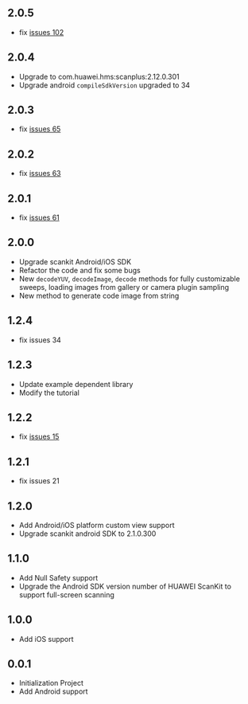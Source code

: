## 2.0.5
* fix [issues 102](https://github.com/arcticfox1919/flutter-scankit/issues/102)

## 2.0.4
* Upgrade to com.huawei.hms:scanplus:2.12.0.301 
* Upgrade android `compileSdkVersion` upgraded to 34

## 2.0.3
* fix [issues 65](https://github.com/arcticfox1919/flutter-scankit/issues/65)

## 2.0.2
* fix [issues 63](https://github.com/arcticfox1919/flutter-scankit/issues/63)

## 2.0.1
* fix [issues 61](https://github.com/arcticfox1919/flutter-scankit/issues/61)

## 2.0.0

* Upgrade scankit Android/iOS SDK
* Refactor the code and fix some bugs
* New `decodeYUV`, `decodeImage`, `decode` methods for fully customizable sweeps, loading images from gallery or camera plugin sampling
* New method to generate code image from string

## 1.2.4
- fix issues 34

## 1.2.3
- Update example dependent library
- Modify the tutorial

## 1.2.2
- fix [issues 15](https://github.com/arcticfox1919/flutter-scankit/issues/15)

## 1.2.1
- fix issues 21

## 1.2.0
* Add Android/iOS platform custom view support
* Upgrade scankit android SDK to 2.1.0.300


## 1.1.0
* Add Null Safety support
* Upgrade the Android SDK version number of HUAWEI ScanKit to support full-screen scanning


## 1.0.0
* Add iOS support

## 0.0.1

* Initialization Project
* Add Android support


